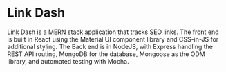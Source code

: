 # Link Dash
Link Dash is a MERN stack application that tracks SEO links. 
The front end is built in React using the Material UI component library and CSS-in-JS for additional styling. 
The Back end is in NodeJS, with Express handling the REST API routing, MongoDB for the database, Mongoose as the ODM library, and automated testing with Mocha.
